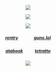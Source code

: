 ⠀<div align="center">

![](https://files.catbox.moe/vrcov0.png)

![](https://komarev.com/ghpvc/?username=carkali&color=fa476e&style=flat&label= (∩｡•ᦍ•｡) &base=8050)

![](https://files.catbox.moe/njxwdf.png)
##### [rentry](https://rentry.co/paranoiangel)ㅤㅤㅤㅤ[guns.lol](https://guns.lol/lcb6)
##### [atabook](https://jadeeye.atabook.org/)ㅤㅤㅤ[tetratto](https://tetratto.com/@lobcorp)

![](https://files.catbox.moe/wixm0n.png)
